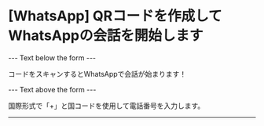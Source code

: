 <h1>[WhatsApp] QRコードを作成してWhatsAppの会話を開始します</h1>

--- Text below the form ---

<p class="font-italic hint smfm-hint">コードをスキャンするとWhatsAppで会話が始まります！</p>

--- Text above the form ---

<p class="hint smfm-hint">国際形式で「+」と国コードを使用して電話番号を入力します。</p>

----------
